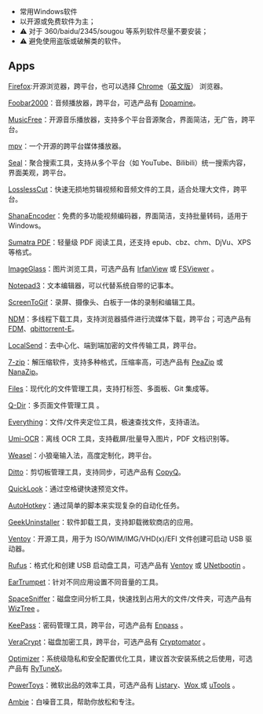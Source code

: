 - 常用Windows软件
- 以开源或免费软件为主；
- ⚠️ 对于 360/baidu/2345/sougou 等系列软件尽量不要安装；
- ⚠️ 避免使用盗版或破解类的软件。

## Apps

[Firefox](https://www.mozilla.org/zh-CN/firefox/all/desktop-release/):开源浏览器，跨平台，也可以选择 [Chrome](https://www.google.cn/intl/zh-CN/chrome/)（[英文版](https://www.google.com/intl/en_us/chrome/)） 浏览器。

[Foobar2000](https://www.foobar2000.org/)：音频播放器，跨平台，可选产品有 [Dopamine](https://github.com/digimezzo/dopamine)。

 [MusicFree](https://github.com/maotoumao/MusicFree)：开源音乐播放器，支持多个平台音源聚合，界面简洁，无广告，跨平台。

 [mpv](https://github.com/mpv-player/mpv)：一个开源的跨平台媒体播放器。

 [Seal](https://github.com/JunkFood02/Seal)：聚合搜索工具，支持从多个平台（如 YouTube、Bilibili）统一搜索内容，界面美观，跨平台。
 
 [LosslessCut](https://github.com/mifi/lossless-cut)：快速无损地剪辑视频和音频文件的工具，适合处理大文件，跨平台。
 
[ShanaEncoder](https://github.com/1265578519/ShanaEncoder)：免费的多功能视频编码器，界面简洁，支持批量转码，适用于 Windows。

[Sumatra PDF](https://www.sumatrapdfreader.org/free-pdf-reader)：轻量级 PDF 阅读工具，还支持 epub、cbz、chm、DjVu、XPS 等格式。

[ImageGlass](https://imageglass.org/)：图片浏览工具，可选产品有 [IrfanView](https://www.irfanview.com/) 或 [FSViewer](https://www.faststone.org/FSViewerDetail.htm) 。

[Notepad3](https://github.com/rizonesoft/Notepad3)：文本编辑器，可以代替系统自带的记事本。

[ScreenToGif](https://www.screentogif.com/)：录屏、摄像头、白板于一体的录制和编辑工具。

[NDM](https://www.neatdownloadmanager.com/index.php/en/)：多线程下载工具，支持浏览器插件进行流媒体下载，跨平台；可选产品有 [FDM](https://www.freedownloadmanager.org/zh/)、[qbittorrent-E](https://github.com/c0re100/qBittorrent-Enhanced-Edition)。



[LocalSend](https://localsend.org/zh-CN)：去中心化、端到端加密的文件传输工具，跨平台。

[7-zip](https://www.7-zip.org/)：解压缩软件，支持多种格式，压缩率高，可选产品有 [PeaZip](https://peazip.github.io/) 或 [NanaZip](https://github.com/M2Team/NanaZip)。

[Files](https://files.community/)：现代化的文件管理工具，支持打标签、多面板、Git 集成等。

[Q-Dir]( http://www.q-dir.com/)：多页面文件管理工具 。

[Everything](https://www.voidtools.com/zh-cn/)：文件/文件夹定位工具，极速查找文件，支持语法。

[Umi-OCR](https://github.com/hiroi-sora/Umi-OCR)：离线 OCR 工具，支持截屏/批量导入图片，PDF 文档识别等。

[Weasel](https://github.com/rime/weasel)：小狼毫输入法，高度定制化，跨平台。

[Ditto](https://ditto-cp.sourceforge.io/)：剪切板管理工具，支持同步，可选产品有 [CopyQ](https://github.com/hluk/CopyQ)。

[QuickLook](https://github.com/QL-Win/QuickLook)：通过空格键快速预览文件。

[AutoHotkey](https://www.autohotkey.com/)：通过简单的脚本来实现复杂的自动化任务。



[GeekUninstaller](https://geekuninstaller.com/)：软件卸载工具，支持卸载微软商店的应用。

[Ventoy](https://github.com/ventoy/Ventoy)：开源工具，用于为 ISO/WIM/IMG/VHD(x)/EFI 文件创建可启动 USB 驱动器。

[Rufus](https://rufus.ie/zh/)：格式化和创建 USB 启动盘工具，可选产品有 [Ventoy](https://www.ventoy.net/cn/) 或 [UNetbootin](https://unetbootin.github.io/) 。

[EarTrumpet](https://github.com/File-New-Project/EarTrumpet)：针对不同应用设置不同音量的工具。

[SpaceSniffer](http://www.uderzo.it/main_products/space_sniffer/index.html)：磁盘空间分析工具，快速找到占用大的文件/文件夹，可选产品有 [WizTree](https://wiztree.en.lo4d.com/windows) 。

[KeePass](https://keepass.info/download.html)：密码管理工具，跨平台，可选产品有 [Enpass](https://www.enpass.io/personal/) 。

[VeraCrypt](https://www.veracrypt.fr/en/Home.html)：磁盘加密工具，跨平台，可选产品有 [Cryptomator](https://github.com/cryptomator/cryptomator) 。

[Optimizer](https://github.com/hellzerg/optimizer)：系统级隐私和安全配置优化工具，建议首次安装系统之后使用，可选产品有 [RyTuneX](https://github.com/rayenghanmi/RyTuneX)。

[PowerToys](https://github.com/microsoft/PowerToys)：微软出品的效率工具，可选产品有 [Listary](https://www.listary.com/)、[Wox ](https://github.com/Wox-launcher/Wox) 或 [uTools](https://u.tools/) 。

[Ambie](https://github.com/jenius-apps/ambie)：白噪音工具，帮助你放松和专注。

 

